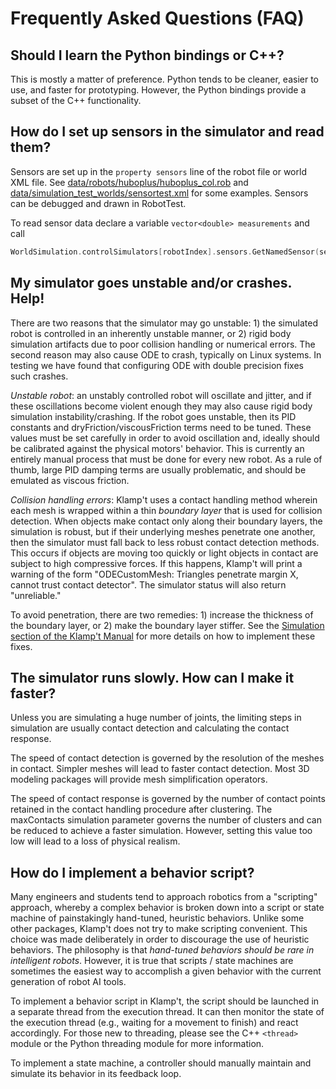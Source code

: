 # Frequently Asked Questions (FAQ)
  
## Should I learn the Python bindings or C++?

This is mostly a matter of preference. Python tends to be cleaner, easier to use, and faster for prototyping. However, the Python bindings provide a subset of the C++ functionality.


## How do I set up sensors in the simulator and read them?

Sensors are set up in the `property sensors` line of the robot file or world XML file. See [data/robots/huboplus/huboplus\_col.rob](../robots/huboplus/huboplus_col.rob) and [data/simulation\_test\_worlds/sensortest.xml](../data/simulation_test_worlds/sensortest.xml) for some examples. Sensors can be debugged and drawn in RobotTest.

To read sensor data declare a variable `vector<double> measurements` and call
```cpp
WorldSimulation.controlSimulators[robotIndex].sensors.GetNamedSensor(sensorName)->GetMeasurements(measurements);
```


## My simulator goes unstable and/or crashes. Help!

There are two reasons that the simulator may go unstable: 1) the simulated robot is controlled in an inherently unstable manner, or 2) rigid body simulation artifacts due to poor collision handling or numerical errors. The second reason may also cause ODE to crash, typically on Linux systems. In testing we have found that configuring ODE with double precision fixes such crashes.

_Unstable robot_: an unstably controlled robot will oscillate and jitter, and if these oscillations become violent enough they may also cause rigid body simulation instability/crashing. If the robot goes unstable, then its PID constants and dryFriction/viscousFriction terms need to be tuned. These values must be set carefully in order to avoid oscillation and, ideally should be calibrated against the physical motors' behavior. This is currently an entirely manual process that must be done for every new robot. As a rule of thumb, large PID damping terms are usually problematic, and should be emulated as viscous friction.

_Collision handling errors_: Klamp't uses a contact handling method wherein each mesh is wrapped within a thin _boundary layer_ that is used for collision detection. When objects make contact only along their boundary layers, the simulation is robust, but if their underlying meshes penetrate one another, then the simulator must fall back to less robust contact detection methods. This occurs if objects are moving too quickly or light objects in contact are subject to high compressive forces. If this happens, Klamp't will print a warning of the form &quot;ODECustomMesh: Triangles penetrate margin X, cannot trust contact detector&quot;. The simulator status will also return &quot;unreliable.&quot;

To avoid penetration, there are two remedies: 1) increase the thickness of the boundary layer, or 2) make the boundary layer stiffer. See the [Simulation section of the Klamp't Manual](Manual-Simulation.md) for more details on how to implement these fixes.


## The simulator runs slowly. How can I make it faster?

Unless you are simulating a huge number of joints, the limiting steps in simulation are usually contact detection and calculating the contact response.

The speed of contact detection is governed by the resolution of the meshes in contact. Simpler meshes will lead to faster contact detection. Most 3D modeling packages will provide mesh simplification operators.

The speed of contact response is governed by the number of contact points retained in the contact handling procedure after clustering. The maxContacts simulation parameter governs the number of clusters and can be reduced to achieve a faster simulation. However, setting this value too low will lead to a loss of physical realism.


## How do I implement a behavior script?

Many engineers and students tend to approach robotics from a &quot;scripting&quot; approach, whereby a complex behavior is broken down into a script or state machine of painstakingly hand-tuned, heuristic behaviors. Unlike some other packages, Klamp't does not try to make scripting convenient. This choice was made deliberately in order to discourage the use of heuristic behaviors. The philosophy is that _hand-tuned behaviors should be rare in intelligent robots_. However, it is true that scripts / state machines are sometimes the easiest way to accomplish a given behavior with the current generation of robot AI tools.

To implement a behavior script in Klamp't, the script should be launched in a separate thread from the execution thread. It can then monitor the state of the execution thread (e.g., waiting for a movement to finish) and react accordingly. For those new to threading, please see the C++ `<thread>` module or the Python threading module for more information.

To implement a state machine, a controller should manually maintain and simulate its behavior in its feedback loop.

